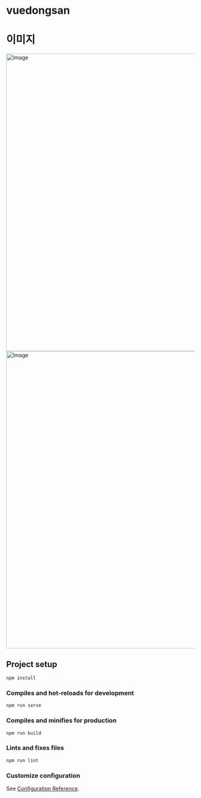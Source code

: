 # vuedongsan

# 이미지
<img width="1423" height="793" alt="Image" src="https://github.com/user-attachments/assets/e11a0148-bd56-42dd-8466-14f24037714b" />


<img width="1437" height="792" alt="Image" src="https://github.com/user-attachments/assets/90992150-ed14-49db-95ef-ddf246e2cced" />

## Project setup
```
npm install
```

### Compiles and hot-reloads for development
```
npm run serve
```

### Compiles and minifies for production
```
npm run build
```

### Lints and fixes files
```
npm run lint
```

### Customize configuration
See [Configuration Reference](https://cli.vuejs.org/config/).
